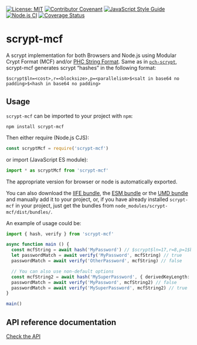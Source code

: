 [![License: MIT](https://img.shields.io/badge/License-MIT-yellow.svg)](LICENSE)
[![Contributor Covenant](https://img.shields.io/badge/Contributor%20Covenant-2.1-4baaaa.svg)](CODE_OF_CONDUCT.md)
[![JavaScript Style Guide](https://img.shields.io/badge/code_style-standard-brightgreen.svg)](https://standardjs.com)
[![Node.js CI](https://github.com/juanelas/scrypt-mcf/actions/workflows/build-and-test.yml/badge.svg)](https://github.com/juanelas/scrypt-mcf/actions/workflows/build-and-test.yml)
[![Coverage Status](https://coveralls.io/repos/github/juanelas/scrypt-mcf/badge.svg?branch=main)](https://coveralls.io/github/juanelas/scrypt-mcf?branch=main)

# scrypt-mcf

A scrypt implementation for both Browsers and Node.js using Modular Crypt Format (MCF) and/or [PHC String Format](https://github.com/P-H-C/phc-string-format/blob/master/phc-sf-spec.md). Same as in [`pch-scrypt`](https://github.com/simonepri/phc-scrypt), scrypt-mcf generates scrypt “hashes” in the following format:

```mcf
$scrypt$ln=<cost>,r=<blocksize>,p=<parallelism>$<salt in base64 no padding>$<hash in base64 no padding>
```

## Usage

`scrypt-mcf` can be imported to your project with `npm`:

```console
npm install scrypt-mcf
```

Then either require (Node.js CJS):

```javascript
const scryptMcf = require('scrypt-mcf')
```

or import (JavaScript ES module):

```javascript
import * as scryptMcf from 'scrypt-mcf'
```

The appropriate version for browser or node is automatically exported.

You can also download the [IIFE bundle](https://raw.githubusercontent.com/juanelas/scrypt-mcf/main/dist/bundle.iife.js), the [ESM bundle](https://raw.githubusercontent.com/juanelas/scrypt-mcf/main/dist/bundle.esm.min.js) or the [UMD bundle](https://raw.githubusercontent.com/juanelas/scrypt-mcf/main/dist/bundle.umd.js) and manually add it to your project, or, if you have already installed `scrypt-mcf` in your project, just get the bundles from `node_modules/scrypt-mcf/dist/bundles/`.

An example of usage could be:

```typescript
import { hash, verify } from 'scrypt-mcf'

async function main () {
  const mcfString = await hash('MyPassword') // $scrypt$ln=17,r=8,p=1$bjDYMlHNovhjawrXbfrAdw$q7Z6sgaMJMMdSNECL+MGGWX+6Vm+q/o6ysACeY8eYNY
  let passwordMatch = await verify('MyPassword', mcfString) // true
  passwordMatch = await verify('OtherPassword', mcfString) // false

  // You can also use non-default options
  const mcfString2 = await hash('MySuperPassword', { derivedKeyLength: 64, scryptParams: { logN: 18, r: 8, p: 2 } }) // $scrypt$ln=18,r=8,p=2$9lRqxeVS/at1bktaJ5q64A$pFmlWRrddcMHScP1Yceyo6UKc8eKEJDv+/aWSRlArg3b4Hu+xEFE88P+0HHilbBViRAAhtNWETTosUtxEJl95g
  passwordMatch = await verify('MyPassword', mcfString2) // false
  passwordMatch = await verify('MySuperPassword', mcfString2) // true
}

main()
```

## API reference documentation

[Check the API](docs/API.md)
